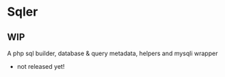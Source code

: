 # Sqler
## WIP
A php sql builder, database & query metadata, helpers and mysqli wrapper
- not released yet!


